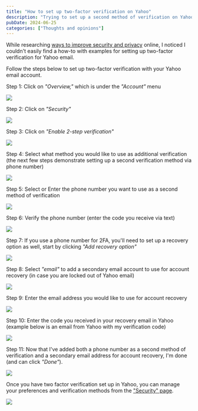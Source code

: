 ```yaml
---
title: "How to set up two-factor verification on Yahoo"
description: "Trying to set up a second method of verification on Yahoo? Use this step by step guide with screenshots."
pubDate: 2024-06-25
categories: ["Thoughts and opinions"]
---
```


While researching [ways to improve security and privacy](https://aaronmichaelroy.com/how-to-stay-ahead-of-online-scammers/) online, I noticed I couldn't easily find a how-to with examples for setting up two-factor verification for Yahoo email.

Follow the steps below to set up two-factor verification with your Yahoo email account.

Step 1: Click on _"Overview,"_ which is under the _"Account"_ menu

![](/images/how-to-set-up-two-factor-verification-on-yahoo-1759632216647.png)

Step 2: Click on _"Security"_

![](/images/how-to-set-up-two-factor-verification-on-yahoo-1759632216674.png)

Step 3: Click on _"Enable 2-step verification"_

![](/images/how-to-set-up-two-factor-verification-on-yahoo-1759632216704.png)

Step 4: Select what method you would like to use as additional verification (the next few steps demonstrate setting up a second verification method via phone number)

![](/images/how-to-set-up-two-factor-verification-on-yahoo-1759632216732.png)

Step 5: Select or Enter the phone number you want to use as a second method of verification

![](/images/how-to-set-up-two-factor-verification-on-yahoo-1759632216764.png)

Step 6: Verify the phone number (enter the code you receive via text)

![](/images/how-to-set-up-two-factor-verification-on-yahoo-1759632216793.png)

Step 7: If you use a phone number for 2FA, you'll need to set up a recovery option as well, start by clicking _"Add recovery option"_

![](/images/how-to-set-up-two-factor-verification-on-yahoo-1759632216823.png)

Step 8: Select _"email"_ to add a secondary email account to use for account recovery (in case you are locked out of Yahoo email)

![](/images/how-to-set-up-two-factor-verification-on-yahoo-1759632216854.png)

Step 9: Enter the email address you would like to use for account recovery

![](/images/how-to-set-up-two-factor-verification-on-yahoo-1759632216885.png)

Step 10: Enter the code you received in your recovery email in Yahoo (example below is an email from Yahoo with my verification code)

![](/images/how-to-set-up-two-factor-verification-on-yahoo-1759632216911.png)

Step 11: Now that I've added both a phone number as a second method of verification and a secondary email address for account recovery, I'm done (and can click _"Done"_).

![](/images/how-to-set-up-two-factor-verification-on-yahoo-1759632216942.png)

Once you have two factor verification set up in Yahoo, you can manage your preferences and verification methods from the ["Security" page](https://login.yahoo.com/myaccount/security).

![](/images/how-to-set-up-two-factor-verification-on-yahoo-1759632216973.png)